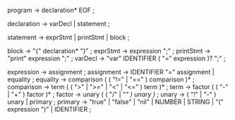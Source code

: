 ﻿program        → declaration* EOF ;

declaration    → varDecl
               | statement ;

statement      → exprStmt
               | printStmt
               | block ;

block          → "{" declaration* "}" ;
exprStmt       → expression ";" ;
printStmt      → "print" expression ";" ;
varDecl        → "var" IDENTIFIER ( "=" expression )? ";" ;

expression     → assignment ;
assignment     → IDENTIFIER "=" assignment
               | equality ;
equality       → comparison ( ( "!=" | "==" ) comparison )* ;
comparison     → term ( ( ">" | ">=" | "<" | "<=" ) term )* ;
term           → factor ( ( "-" | "+" ) factor )* ;
factor         → unary ( ( "/" | "*" ) unary )* ;
unary          → ( "!" | "-" ) unary
               | primary ;
primary        → "true" | "false" | "nil"
               | NUMBER | STRING
               | "(" expression ")"
               | IDENTIFIER ;
